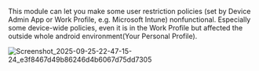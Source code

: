 This module can let you make some user restriction policies (set by Device Admin App or Work Profile, e.g. Microsoft Intune) nonfunctional. Especially some device-wide policies, even it is in the Work Profile but affected the outside whole android environment(Your Personal Profile).


![Screenshot_2025-09-25-22-47-15-24_e3f8467d49b86246d4b6067d75dd7305](https://github.com/user-attachments/assets/e94cf8e6-b228-413a-98b6-0ae6de232326)
